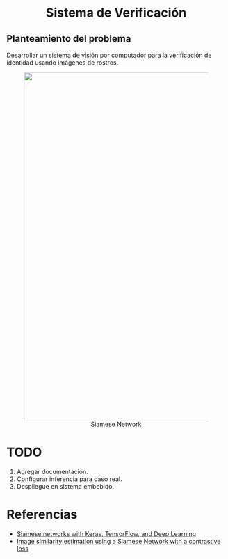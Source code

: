 
# <center> Sistema de Verificación </center>

## Planteamiento del problema 

Desarrollar un sistema de visión por computador para la verificación de identidad usando imágenes de rostros.

<center>
<figure>
<img src='https://929687.smushcdn.com/2633864/wp-content/uploads/2020/11/keras_siamese_networks_process.png?size=630x299&lossy=1&strip=1&webp=1' width="800"> 
<figcaption><a href="https://pyimagesearch.com/2020/11/30/siamese-networks-with-keras-tensorflow-and-deep-learning/">Siamese Network</a></figcaption>
</figure>
</center>


# TODO
1. Agregar documentación.
2. Configurar inferencia para caso real.
3. Despliegue en sistema embebido.

# Referencias  
* [Siamese networks with Keras, TensorFlow, and Deep Learning](https://pyimagesearch.com/2020/11/30/siamese-networks-with-keras-tensorflow-and-deep-learning/)
* [Image similarity estimation using a Siamese Network with a contrastive loss](https://keras.io/examples/vision/siamese_contrastive/)
